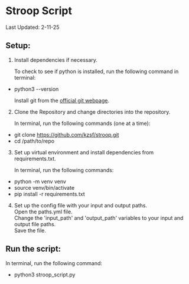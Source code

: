 # Stroop Script
Last Updated: 2-11-25

## Setup:
1. Install dependencies if necessary.  

    To check to see if python is installed, run the following command in terminal: 
* python3 --version  

    Install git from the  [official git webpage](https://git-scm.com/).

2. Clone the Repository and change directories into the repository.  

    In terminal, run the following commands (one at a time): 
* git clone https://github.com/kzsf/stroop.git
* cd /path/to/repo

3. Set up virtual environment and install dependencies from requirements.txt.  

    In terminal, run the following commands: 
* python -m venv venv
* source venv/bin/activate
* pip install -r requirements.txt

4. Set up the config file with your input and output paths.  
    Open the paths.yml file.  
    Change the 'input_path' and 'output_path' variables to your input and output file paths.  
    Save the file.

## Run the script: 
In terminal, run the following command:
* python3 stroop_script.py